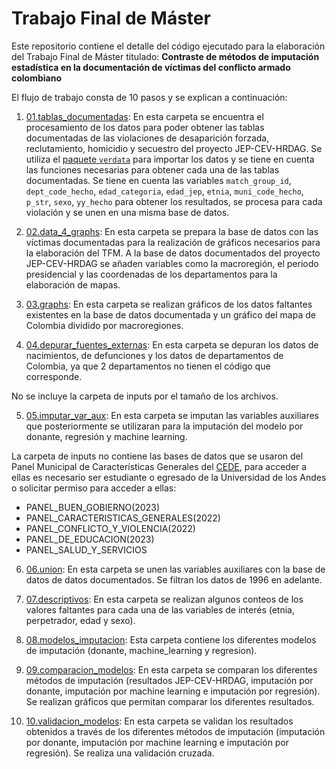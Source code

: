 # Trabajo Final de Máster
Este repositorio contiene el detalle del código ejecutado para la elaboración del Trabajo Final de Máster titulado: **Contraste de métodos de imputación estadística en la documentación de víctimas del conflicto armado colombiano**

El flujo de trabajo consta de 10 pasos y se explican a continuación:

1. [01.tablas_documentadas](https://github.com/vgomezc18/TFM/tree/main/01.tablas_documentadas): En esta carpeta se encuentra el procesamiento de los datos para poder obtener las tablas documentadas de las violaciones de desaparición forzada, reclutamiento, homicidio y secuestro del proyecto JEP-CEV-HRDAG. Se utiliza el [paquete `verdata`](https://github.com/HRDAG/verdata) para importar los datos y se tiene en cuenta las funciones necesarias para obtener cada una de las tablas documentadas. Se tiene en cuenta las variables `match_group_id`, `dept_code_hecho`, `edad_categoria`, `edad_jep`, `etnia`, `muni_code_hecho`, `p_str`, `sexo`, `yy_hecho` para obtener los resultados, se procesa para cada violación y se unen en una misma base de datos.

2. [02.data_4_graphs](https://github.com/vgomezc18/TFM/tree/main/02.data_4_graphs): En esta carpeta se prepara la base de datos con las víctimas documentadas para la realización de gráficos necesarios para la elaboración del TFM. A la base de datos documentados del proyecto JEP-CEV-HRDAG se añaden variables como la macroregión, el periodo presidencial y las coordenadas de los departamentos para la elaboración de mapas.

3. [03.graphs](https://github.com/vgomezc18/TFM/tree/main/03.graphs): En esta carpeta se realizan gráficos de los datos faltantes existentes en la base de datos documentada y un gráfico del mapa de Colombia dividido por macroregiones. 

4. [04.depurar_fuentes_externas](https://github.com/vgomezc18/TFM/tree/main/04.depurar_fuentes_externas): En esta carpeta se depuran los datos de nacimientos, de defunciones y los datos de departamentos de Colombia, ya que 2 departamentos no tienen el código que corresponde.

No se incluye la carpeta de inputs por el tamaño de los archivos. 

5. [05.imputar_var_aux](https://github.com/vgomezc18/TFM/tree/main/05.imputar_var_aux): En esta carpeta se imputan las variables auxiliares que posteriormente se utilizaran para la imputación del modelo por donante, regresión y machine learning.

La carpeta de inputs no contiene las bases de datos que se usaron del Panel Municipal de Características Generales del [CEDE](https://datoscede.uniandes.edu.co/es/catalogo-de-microdata), para acceder a ellas es necesario ser estudiante o egresado de la Universidad de los Andes o solicitar permiso para acceder a ellas: 

- PANEL_BUEN_GOBIERNO(2023)
- PANEL_CARACTERISTICAS_GENERALES(2022)
- PANEL_CONFLICTO_Y_VIOLENCIA(2022)
- PANEL_DE_EDUCACION(2023)
- PANEL_SALUD_Y_SERVICIOS

6. [06.union](https://github.com/vgomezc18/TFM/tree/main/06.union): En esta carpeta se unen las variables auxiliares con la base de datos de datos documentados. Se filtran los datos de 1996 en adelante.

7. [07.descriptivos](https://github.com/vgomezc18/TFM/tree/main/07.descriptivos): En esta carpeta se realizan algunos conteos de los valores faltantes para cada una de las variables de interés (etnia, perpetrador, edad y sexo).

8. [08.modelos_imputacion](https://github.com/vgomezc18/TFM/tree/main/08.modelos_imputacion): Esta carpeta contiene los diferentes modelos de imputación (donante, machine_learning y regresion). 

9. [09.comparacion_modelos](https://github.com/vgomezc18/TFM/tree/main/09.comparacion_modelos): En esta carpeta se comparan los diferentes métodos de imputación (resultados JEP-CEV-HRDAG, imputación por donante, imputación por machine learning e imputación por regresión). Se realizan gráficos que permitan comparar los diferentes resultados. 

10. [10.validacion_modelos](https://github.com/vgomezc18/TFM/tree/main/10.validacion_modelos): En esta carpeta se validan los resultados obtenidos a través de los diferentes métodos de imputación (imputación por donante, imputación por machine learning e imputación por regresión). Se realiza una validación cruzada.

